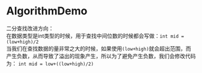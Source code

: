 # AlgorithmDemo
二分查找改进方向：</br>
在数据类型是int类型的时候，用于查找中间位数的时候都会写做：`int mid = (low+high)/2`</br>
当我们在查找数据的量非常之大的时候，如果使用`(low+high)`就会超出范围，而产生负数，从而导致了溢出的现象产生，所以为了避免产生负数，我们会修改代码为：
`int mid = low+((low+high)/2)`
